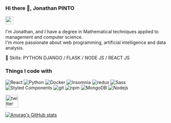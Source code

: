 ### Hi there 👋, Jonathan PINTO

<p><a href="https://www.twitter.com/katendepinto"><img src="https://img.shields.io/badge/twitter-%231DA1F2.svg?&style=for-the-badge&logo=twitter&logoColor=white" height=25></a></p>

I'm Jonathan, and I have a degree in Mathematical techniques applied to management and computer science.\
I'm more passionate about web programming, artificial intelligence and data analysis.

🌱 Skills: PYTHON DJANGO / FLASK / NODE JS / REACT JS

<h3>Things I code with</h3>
<p>
  <img alt="React" src="https://img.shields.io/badge/-React-45b8d8?style=flat-square&logo=react&logoColor=white" />
  <img alt="Python" src="https://img.shields.io/badge/python-3.10-blue.3.11-blue"/>
  <img alt="Docker" src="https://img.shields.io/badge/-Docker-46a2f1?style=flat-square&logo=docker&logoColor=white" />
  <img alt="Insomnia" src="https://img.shields.io/badge/-Insomnia-5849BE?style=flat-square&logo=insomnia&logoColor=white" />
  <img alt="redux" src="https://img.shields.io/badge/-Redux-764ABC?style=flat-square&logo=redux&logoColor=white" />
    <img alt="Sass" src="https://img.shields.io/badge/-Sass-CC6699?style=flat-square&logo=sass&logoColor=white" />
  <img alt="Styled Components" src="https://img.shields.io/badge/-Styled_Components-db7092?style=flat-square&logo=styled-components&logoColor=white" />
  <img alt="git" src="https://img.shields.io/badge/-Git-F05032?style=flat-square&logo=git&logoColor=white" />
  <img alt="npm" src="https://img.shields.io/badge/-NPM-CB3837?style=flat-square&logo=npm&logoColor=white" />
    <img alt="MongoDB" src="https://img.shields.io/badge/-MongoDB-13aa52?style=flat-square&logo=mongodb&logoColor=white" />
  <img alt="Nodejs" src="https://img.shields.io/badge/-Nodejs-43853d?style=flat-square&logo=Node.js&logoColor=white" />
</p>

[<img src='https://cdn.jsdelivr.net/npm/simple-icons@3.0.1/icons/twitter.svg' alt='twitter' height='40'>](https://twitter.com/@KATENDEPINTO)  



[![Anurag's GitHub stats](https://github-readme-stats.vercel.app/api?username=Pinto-Katende-Jonathan)](https://github.com/Pinto-Katende-Jonathan/github-readme-stats)
